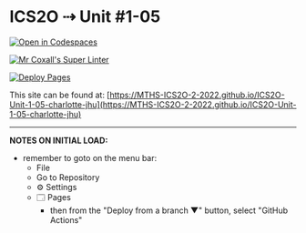 # ICS2O ⇢ Unit #1-05

[![Open in Codespaces](https://classroom.github.com/assets/launch-codespace-f4981d0f882b2a3f0472912d15f9806d57e124e0fc890972558857b51b24a6f9.svg)](https://classroom.github.com/open-in-codespaces?assignment_repo_id=10225004)

[![Mr Coxall's Super Linter](https://github.com/MTHS-ICS2O-2-2022/ICS2O-Unit-1-05-charlotte-jhu/workflows/Mr%20Coxall's%20Super%20Linter/badge.svg)](https://github.com/MTHS-ICS2O-2-2022/ICS2O-Unit-1-05-charlotte-jhu/actions)

[![Deploy Pages](https://github.com/MTHS-ICS2O-2-2022/ICS2O-Unit-1-05-charlotte-jhu/workflows/Deploy%20Pages/badge.svg)](https://github.com/MTHS-ICS2O-2-2022/ICS2O-Unit-1-05-charlotte-jhu/actions)

This site can be found at: [https://MTHS-ICS2O-2-2022.github.io/ICS2O-Unit-1-05-charlotte-jhu](https://MTHS-ICS2O-2-2022.github.io/ICS2O-Unit-1-05-charlotte-jhu)

---

**NOTES ON INITIAL LOAD:**
- remember to goto on the menu bar:
  - File
  - Go to Repository
  - ⚙ Settings
  - 🗔 Pages
    - then from the "Deploy from a branch ▼" button, select "GitHub Actions"
